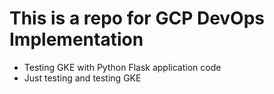 # This is a repo for GCP DevOps Implementation
- Testing GKE with Python Flask application code
- Just testing and testing GKE